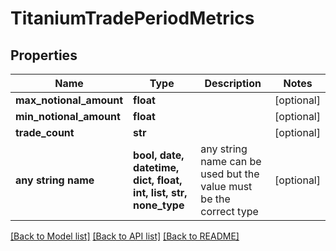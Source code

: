 # TitaniumTradePeriodMetrics


## Properties
Name | Type | Description | Notes
------------ | ------------- | ------------- | -------------
**max_notional_amount** | **float** |  | [optional] 
**min_notional_amount** | **float** |  | [optional] 
**trade_count** | **str** |  | [optional] 
**any string name** | **bool, date, datetime, dict, float, int, list, str, none_type** | any string name can be used but the value must be the correct type | [optional]

[[Back to Model list]](../README.md#documentation-for-models) [[Back to API list]](../README.md#documentation-for-api-endpoints) [[Back to README]](../README.md)


